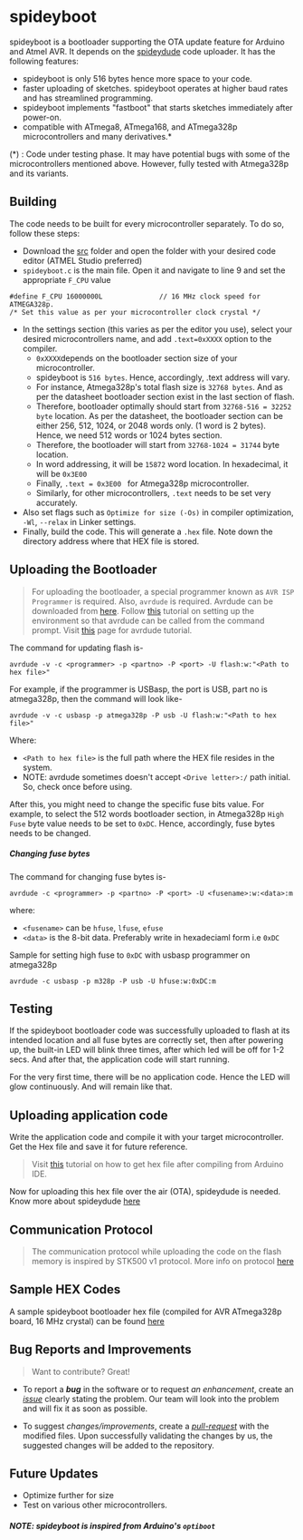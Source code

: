 # spideyboot

spideyboot is a bootloader supporting the OTA update feature for Arduino and Atmel AVR. It depends on the [spideydude](https://github.com/spider-tronix/spidey-suite/tree/master/spideydude) code uploader. It has the following features:
- spideyboot is only 516 bytes hence more space to your code. 
- faster uploading of sketches. spideyboot operates at higher baud rates and has streamlined programming. 
- spideyboot implements "fastboot" that starts sketches immediately after power-on.
- compatible with ATmega8, ATmega168, and ATmega328p microcontrollers and many derivatives.*

(*) : Code under testing phase. It may have potential bugs with some of the microcontrollers mentioned above. However, fully tested with Atmega328p and its variants. 

## Building

The code needs to be built for every microcontroller separately. To do so, follow these steps:
- Download the [src](https://github.com/spider-tronix/spidey-suite/tree/master/spideyboot/) folder and open the folder with your desired code editor (ATMEL Studio preferred) 
- ```spideyboot.c``` is the main file. Open it and navigate to line 9 and set the appropriate ```F_CPU``` value
```
#define F_CPU 16000000L              // 16 MHz clock speed for ATMEGA328p. 
/* Set this value as per your microcontroller clock crystal */
```
- In the settings section (this varies as per the editor you use), select your desired microcontrollers name, and add ```.text=0xXXXX``` option to the compiler. 
    - ```0xXXXX```depends on the bootloader section size of your microcontroller.
    - spideyboot is ```516 bytes```. Hence, accordingly, .text address will vary. 
    - For instance, Atmega328p's total flash size is ```32768 bytes```. And as per the datasheet bootloader section exist in the last section of flash. 
    - Therefore, bootloader optimally should start from ```32768-516 = 32252 byte``` location. 
    As per the datasheet, the bootloader section can be either 256, 512, 1024, or 2048 words only. (1 word is 2 bytes). Hence, we need 512 words or 1024 bytes section. 
    - Therefore, the bootloader will start from ```32768-1024 = 31744``` byte location.
    - In word addressing, it will be ```15872``` word location. In hexadecimal, it will be ```0x3E00```
    - Finally, ```.text = 0x3E00 ``` for Atmega328p microcontroller. 
    - Similarly, for other microcontrollers, ```.text``` needs to be set very accurately. 
-  Also set flags such as ```Optimize for size (-Os)``` in compiler optimization, ```-Wl```, ```--relax``` in Linker settings. 
-  Finally, build the code. This will generate a ```.hex``` file. Note down the directory address where that HEX file is stored.

## Uploading the Bootloader
> For uploading the bootloader, a special programmer known as ```AVR ISP Programmer``` is required. 
> Also, ```avrdude``` is required. Avrdude can be downloaded from [here](http://download.savannah.gnu.org/releases/avrdude/). Follow [this](https://www.youtube.com/watch?v=B7KQ3W4RxcA) tutorial on setting up the environment so that avrdude can be called from the command prompt.
> Visit [this](https://www.ladyada.net/learn/avr/avrdude.html) page for avrdude  tutorial.

The command for updating flash is- 

```avrdude -v -c <programmer> -p <partno> -P <port> -U flash:w:"<Path to hex file>"```

For example, if the programmer is USBasp, the port is USB, part no is atmega328p, then the command will look like- 

```avrdude -v -c usbasp -p atmega328p -P usb -U flash:w:"<Path to hex file>"```

Where:
- ```<Path to hex file>``` is the full path where the HEX file resides in the system.
- NOTE: avrdude sometimes doesn't accept ```<Drive letter>:/``` path initial. So, check once before using.

After this, you might need to change the specific fuse bits value. For example, to select the 512 words bootloader section, in Atmega328p ```High Fuse``` byte value needs to be set to ```0xDC```. Hence, accordingly, fuse bytes needs to be changed.

##### Changing fuse bytes

The command for changing fuse bytes is-

``` avrdude -c <programmer> -p <partno> -P <port> -U <fusename>:w:<data>:m ```

where:
- ```<fusename>``` can be ```hfuse```, ```lfuse```, ```efuse```
- ```<data>``` is the 8-bit data. Preferably write in hexadeciaml form i.e ```0xDC```

Sample for setting high fuse to ```0xDC``` with usbasp programmer on atmega328p 

```avrdude -c usbasp -p m328p -P usb -U hfuse:w:0xDC:m```

## Testing

If the spideyboot bootloader code was successfully uploaded to flash at its intended location and all fuse bytes are correctly set, then after powering up, the built-in LED will blink three times, after which led will be off for 1-2 secs. And after that, the application code will start running.

For the very first time, there will be no application code. Hence the LED will glow continuously. And will remain like that. 

## Uploading application code

Write the application code and compile it with your target microcontroller. Get the Hex file and save it for future reference. 

> Visit [this](https://www.instructables.com/HOW-TO-GET-HEX-FILE-FROM-ARDUINO-/) tutorial on how to get hex file after compiling from Arduino IDE.

Now for uploading this hex file over the air (OTA), spideydude is needed. Know more about spideydude [here](https://github.com/spider-tronix/spidey-suite/tree/master/spideydude)

## Communication Protocol 

> The communication protocol while uploading the code on the flash memory is inspired by STK500 v1 protocol. More info on protocol [here](https://github.com/spider-tronix/spidey-suite/blob/master/spideyboot/PROTOCOL.md)

## Sample HEX Codes

A sample spideyboot bootloader hex file (compiled for AVR ATmega328p board, 16 MHz crystal) can be found [here](https://github.com/spider-tronix/spidey-suite/blob/master/spideyboot/HexCodes/)

## Bug Reports and Improvements
> Want to contribute? Great!

-  To report a ***bug*** in the software or to request *an enhancement*, create an [*issue*](https://github.com/spider-tronix/spidey-suite/issues) clearly stating the problem. Our team will look into the problem and will fix it as soon as possible.

- To suggest *changes/improvements*, create a [*pull-request*](https://github.com/spider-tronix/spidey-suite/pulls) with the modified files. Upon successfully validating the changes by us, the suggested changes will be added to the repository.

## Future Updates
 - Optimize further for size
 - Test on various other microcontrollers.

##### NOTE: spideyboot is inspired from Arduino's ```optiboot```